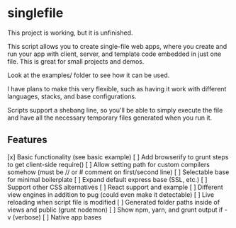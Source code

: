 # singlefile

This project is working, but it is unfinished.

This script allows you to create single-file web apps, where you create and run your app 
with client, server, and template code embedded in just one file.  This is great for small
projects and demos.

Look at the examples/ folder to see how it can be used.

I have plans to make this very flexible, such as having it work with different languages, stacks, and base configurations.

Scripts support a shebang line, so you'll be able to simply execute the file and have all the necessary
temporary files generated when you run it.

## Features

[x] Basic functionality (see basic example)
[ ] Add browserify to grunt steps to get client-side require()
[ ] Allow setting path for custom compilers somehow (must be // or # comment on first/second line)
[ ] Selectable base for minimal boilerplate
[ ] Expand default express base (SSL, etc.)
[ ] Support other CSS alternatives
[ ] React support and example
[ ] Different view engines in addition to pug (could even make it detectable)
[ ] Live reloading when script file is modified
[ ] Generated folder paths inside of views and public (grunt nodemon)
[ ] Show npm, yarn, and grunt output if -v (verbose)
[ ] Native app bases

